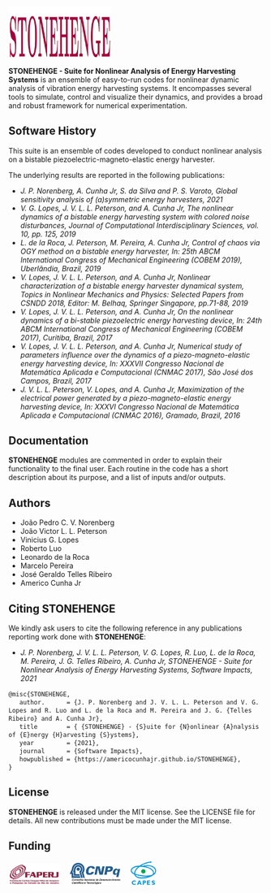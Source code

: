<img src="logo/STONEHENGE.png" width="40%">

**STONEHENGE - Suite for Nonlinear Analysis of Energy Harvesting Systems** is an ensemble of easy-to-run codes for nonlinear dynamic analysis of vibration energy harvesting systems. It encompasses several tools to simulate, control and visualize their dynamics, and provides a broad and robust framework for numerical experimentation.

## Software History

This suite is an ensemble of codes developed to conduct nonlinear analysis on a bistable piezoelectric-magneto-elastic energy harvester. 

The underlying results are reported in the following publications:
- *J. P. Norenberg, A. Cunha Jr, S. da Silva and P. S. Varoto, Global sensitivity analysis of (a)symmetric energy harvesters, 2021*
- *V. G. Lopes, J. V. L. L. Peterson, and A. Cunha Jr, The nonlinear dynamics of a bistable energy harvesting system with colored noise disturbances, Journal of Computational Interdisciplinary Sciences, vol. 10, pp. 125, 2019*
- *L. de la Roca, J. Peterson, M. Pereira, A. Cunha Jr, Control of chaos via OGY method on a bistable energy harvester, In: 25th ABCM International Congress of Mechanical Engineering (COBEM 2019), Uberlândia, Brazil, 2019*
- *V. Lopes, J. V. L. L. Peterson, and A. Cunha Jr, Nonlinear characterization of a bistable energy harvester dynamical system, Topics in Nonlinear Mechanics and Physics: Selected Papers from CSNDD 2018, Editor: M. Belhaq, Springer Singapore, pp.71-88, 2019*
- *V. Lopes, J. V. L. L. Peterson, and A. Cunha Jr, On the nonlinear dynamics of a bi-stable piezoelectric energy harvesting device, In: 24th ABCM International Congress of Mechanical Engineering (COBEM 2017), Curitiba, Brazil, 2017*
- *V. Lopes, J. V. L. L. Peterson, and A. Cunha Jr, Numerical study of parameters influence over the dynamics of a piezo-magneto-elastic energy harvesting device, In: XXXVII Congresso Nacional de Matemática Aplicada e Computacional (CNMAC 2017), São José dos Campos, Brazil, 2017*
- *J. V. L. L. Peterson, V. Lopes, and A. Cunha Jr, Maximization of the electrical power generated by a piezo-magneto-elastic energy harvesting device, In: XXXVI Congresso Nacional de Matemática Aplicada e Computacional (CNMAC 2016), Gramado, Brazil, 2016*


## Documentation

**STONEHENGE** modules are commented in order to explain their functionality to the final user. Each routine in the code has a short description about its purpose, and a list of inputs and/or outputs.

## Authors
- João Pedro C. V. Norenberg
- João Victor L. L. Peterson
- Vinicius G. Lopes
- Roberto Luo
- Leonardo de la Roca
- Marcelo Pereira
- José Geraldo Telles Ribeiro
- Americo Cunha Jr


## Citing STONEHENGE

We kindly ask users to cite the following reference in any publications reporting work done with **STONEHENGE**:

- *J. P. Norenberg, J. V. L. L. Peterson, V. G. Lopes, R. Luo, L. de la Roca, M. Pereira, J. G. Telles Ribeiro, A. Cunha Jr, STONEHENGE - Suite for Nonlinear Analysis of Energy Harvesting Systems, Software Impacts, 2021*

```
@misc{STONEHENGE,
   author.      = {J. P. Norenberg and J. V. L. L. Peterson and V. G. Lopes and R. Luo and L. de la Roca and M. Pereira and J. G. {Telles Ribeiro} and A. Cunha Jr},
   title        = { {STONEHENGE} - {S}uite for {N}onlinear {A}nalysis of {E}nergy {H}arvesting {S}ystems},
   year         = {2021},
   journal      = {Software Impacts},
   howpublished = {https://americocunhajr.github.io/STONEHENGE},
}
```

## License

**STONEHENGE** is released under the MIT license. See the LICENSE file for details. All new contributions must be made under the MIT license.

## Funding

<img src="logo/faperj.jpg" width="20%"> &nbsp; &nbsp; <img src="logo/cnpq.png" width="20%"> &nbsp; &nbsp; <img src="logo/capes.png" width="10%">
